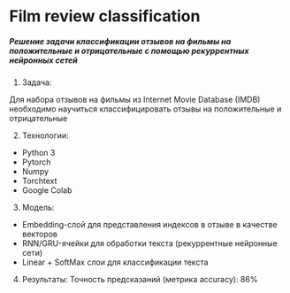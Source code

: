 # Film review classification
##### Решение задачи классификации отзывов на фильмы на положительные и отрицательные с помощью рекуррентных нейронных сетей

1. Задача:

Для набора отзывов на фильмы из Internet Movie Database (IMDB) необходимо научиться классифицировать отзывы на положительные и отрицательные

2. Технологии:
- Python 3
- Pytorch
- Numpy
- Torchtext
- Google Colab

3. Модель:
- Embedding-слой для представления индексов в отзыве в качестве векторов
- RNN/GRU-ячейки для обработки текста (рекуррентные нейронные сети)
- Linear + SoftMax слои для классификации текста

4. Результаты:
Точность предсказаний (метрика accuracy): 86%
